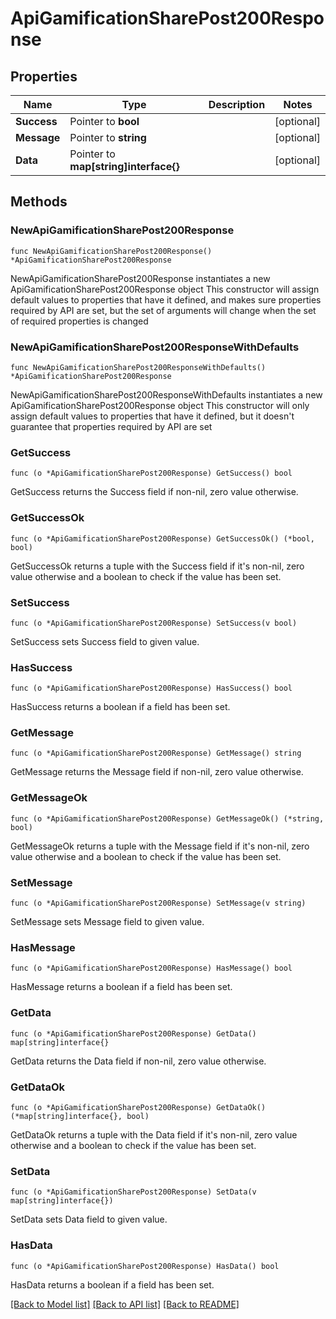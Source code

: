 # ApiGamificationSharePost200Response

## Properties

Name | Type | Description | Notes
------------ | ------------- | ------------- | -------------
**Success** | Pointer to **bool** |  | [optional] 
**Message** | Pointer to **string** |  | [optional] 
**Data** | Pointer to **map[string]interface{}** |  | [optional] 

## Methods

### NewApiGamificationSharePost200Response

`func NewApiGamificationSharePost200Response() *ApiGamificationSharePost200Response`

NewApiGamificationSharePost200Response instantiates a new ApiGamificationSharePost200Response object
This constructor will assign default values to properties that have it defined,
and makes sure properties required by API are set, but the set of arguments
will change when the set of required properties is changed

### NewApiGamificationSharePost200ResponseWithDefaults

`func NewApiGamificationSharePost200ResponseWithDefaults() *ApiGamificationSharePost200Response`

NewApiGamificationSharePost200ResponseWithDefaults instantiates a new ApiGamificationSharePost200Response object
This constructor will only assign default values to properties that have it defined,
but it doesn't guarantee that properties required by API are set

### GetSuccess

`func (o *ApiGamificationSharePost200Response) GetSuccess() bool`

GetSuccess returns the Success field if non-nil, zero value otherwise.

### GetSuccessOk

`func (o *ApiGamificationSharePost200Response) GetSuccessOk() (*bool, bool)`

GetSuccessOk returns a tuple with the Success field if it's non-nil, zero value otherwise
and a boolean to check if the value has been set.

### SetSuccess

`func (o *ApiGamificationSharePost200Response) SetSuccess(v bool)`

SetSuccess sets Success field to given value.

### HasSuccess

`func (o *ApiGamificationSharePost200Response) HasSuccess() bool`

HasSuccess returns a boolean if a field has been set.

### GetMessage

`func (o *ApiGamificationSharePost200Response) GetMessage() string`

GetMessage returns the Message field if non-nil, zero value otherwise.

### GetMessageOk

`func (o *ApiGamificationSharePost200Response) GetMessageOk() (*string, bool)`

GetMessageOk returns a tuple with the Message field if it's non-nil, zero value otherwise
and a boolean to check if the value has been set.

### SetMessage

`func (o *ApiGamificationSharePost200Response) SetMessage(v string)`

SetMessage sets Message field to given value.

### HasMessage

`func (o *ApiGamificationSharePost200Response) HasMessage() bool`

HasMessage returns a boolean if a field has been set.

### GetData

`func (o *ApiGamificationSharePost200Response) GetData() map[string]interface{}`

GetData returns the Data field if non-nil, zero value otherwise.

### GetDataOk

`func (o *ApiGamificationSharePost200Response) GetDataOk() (*map[string]interface{}, bool)`

GetDataOk returns a tuple with the Data field if it's non-nil, zero value otherwise
and a boolean to check if the value has been set.

### SetData

`func (o *ApiGamificationSharePost200Response) SetData(v map[string]interface{})`

SetData sets Data field to given value.

### HasData

`func (o *ApiGamificationSharePost200Response) HasData() bool`

HasData returns a boolean if a field has been set.


[[Back to Model list]](../README.md#documentation-for-models) [[Back to API list]](../README.md#documentation-for-api-endpoints) [[Back to README]](../README.md)


